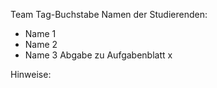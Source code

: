 Team Tag-Buchstabe
Namen der Studierenden:
- Name 1
- Name 2
- Name 3
Abgabe zu Aufgabenblatt x

Hinweise: